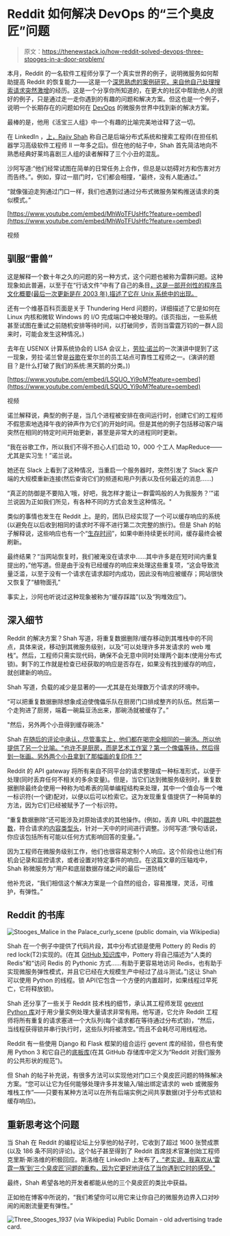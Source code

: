 # Reddit 如何解决 DevOps 的“三个臭皮匠”问题

> 原文：<https://thenewstack.io/how-reddit-solved-devops-three-stooges-in-a-door-problem/>

本月，Reddit 的一名软件工程师分享了一个真实世界的例子，说明微服务如何帮助提高 Reddit 的恢复能力——这是一个[深思熟虑的案例研究，来自他自己处理搜索请求突然激增](https://www.reddit.com/r/RedditEng/comments/obqtfm/solving_the_three_stooges_problem/?utm_source=share&utm_medium=ios_app&utm_name=iossmf)的经历。这是一个分享你所知道的，在更大的社区中帮助他人的很好的例子，只是通过走一走你遇到的有趣的问题和解决方案。但这也是一个例子，说明一个长期存在的问题如何在 [DevOps](https://thenewstack.io/category/devops/) 的微服务世界中找到新的解决方案。

最棒的是，他用《活宝三人组》中一个有趣的比喻完美地诠释了这一切。

在 LinkedIn ，[上，Rajiv Shah](https://www.linkedin.com/in/rajshah5/) 称自己是后端分布式系统和搜索工程师(在担任机器学习高级软件工程师 II 一年多之后)。但在他的帖子中，Shah 首先简洁地向不熟悉经典好莱坞喜剧三人组的读者解释了三个小丑的混乱。

沙阿写道:“他们经常试图在简单的日常任务上合作，但总是以妨碍对方和伤害对方而告终。”。例如，穿过一扇门时，它们都会相撞，“最终，没有人能通过。”

“就像强迫走狗通过门口一样，我们也遇到过通过分布式微服务架构推送请求的类似模式。”

[https://www.youtube.com/embed/MhWoTFUsHfc?feature=oembed](https://www.youtube.com/embed/MhWoTFUsHfc?feature=oembed)

视频

## 驯服“雷兽”

这是解释一个数十年之久的问题的另一种方式，这个问题也被称为雷群问题。这种现象如此普遍，以至于在“行话文件”中有了自己的条目[，这是一部开创性的程序员文化概要(最后一次更新是在 2003 年),描述了它在 Unix 系统中的出现。](http://www.catb.org/jargon/html/T/thundering-herd-problem.html)

还有一个维基百科页面是关于 Thundering Herd 问题的，详细描述了它是如何在 Linux 内核和微软 Windows 的 I/O 完成端口中被处理的。(该页指出，一些系统甚至试图在重试之前随机安排等待时间，以打破同步，否则当雷霆万钧的一群人回来时，可能会发生这种情况。)

去年在 USENIX 计算系统协会的 LISA 会议上，[劳拉·诺兰](https://twitter.com/lauralifts?lang=en)的一次演讲中提到了这一现象，劳拉·诺兰曾是[谷歌](https://about.google/)在爱尔兰的员工站点可靠性工程师之一。(演讲的题目？是什么打破了我们的系统:黑天鹅的分类。))

[https://www.youtube.com/embed/LSQUO_Yi9oM?feature=oembed](https://www.youtube.com/embed/LSQUO_Yi9oM?feature=oembed)

视频

诺兰解释说，典型的例子是，当几个进程被安排在夜间运行时，创建它们的工程师不假思索地选择午夜的钟声作为它们的开始时间。但是其他的例子包括移动客户端突然在相同的特定时间开始更新，甚至是非常大的进程同时更新。

“我在谷歌工作，所以我们不得不担心人们启动 10，000 个工人 MapReduce——尤其是实习生！”诺兰说。

她还在 Slack 上看到了这种情况，当重启一个服务器时，突然引发了 Slack 客户端的大规模重新连接(然后查询它们的频道和用户列表以及任何最近的消息……)

“真正的防御是不要陷入‘哦，好吧，我怎样才能让一群雷鸣般的人为我服务？’”诺兰说因为正如我们所见，有各种不同的方式会发生这种情况。"

类似的事情也发生在 Reddit 上。是的，团队已经实现了一个可以缓存响应的系统(以避免在以后收到相同的请求时不得不进行第二次完整的旅行)。但是 Shah 的帖子解释说，这些响应也有一个“[生存时间](https://en.wikipedia.org/wiki/Time_to_live)”，如果中断持续更长时间，缓存最终会被刷新。

最终结果？“当网站恢复时，我们被淹没在请求中……其中许多是在短时间内重复提出的，”他写道。但是由于没有已经缓存的响应来处理这些重复项，“这会导致流量泛滥，以至于没有一个请求在请求超时内成功，因此没有响应被缓存；网站很快又恢复了“植物面孔”

事实上，沙阿也听说过这种现象被称为“缓存踩踏”(以及“狗堆效应”)。

## 深入细节

Reddit 的解决方案？Shah 写道，将重复数据删除/缓存移动到其堆栈中的不同点，具体来说，移动到其微服务级别，以及“可以处理许多并发请求的 web 堆栈”。然后，工程师只需实现代码，确保不会无意中同时处理两个副本(使用分布式锁)。剩下的工作就是检查已经获取的响应是否存在，如果没有找到缓存的响应，就创建新的响应。

Shah 写道，负载的减少是显著的——尤其是在处理数万个请求的环境中。

“可以把重复数据删除想象成迫使傀儡乐队在厨房门口排成整齐的队伍。然后第一个走狗进了厨房，端着一碗扁豆汤出来，那碗汤就被缓存了。”

"然后，另外两个小丑得到缓存碗汤."

Shah [在随后的评论中承认，尽管事实上，他们都在喝完全相同的一碗汤。所以他提供了另一个比喻。“也许不是厨房，而是艺术工作室？第一个傀儡等待，然后得到一张画。另外两个小丑拿到了那幅画的复印件？”](https://www.reddit.com/r/RedditEng/comments/obqtfm/solving_the_three_stooges_problem/h4znucb/)

Reddit 的 API gateway 将所有来自不同平台的请求整理成一种标准形式，以便于处理(同时丢弃任何不相关的多余变量)。但是，当它们达到微服务级别时，重复数据删除最终会使用一种称为哈希表的简单编程结构来处理，其中一个值会与一个唯一标识符(一个键)配对，以便以后可以检索它。这为发现重复值提供了一种简单的方法，因为它们已经被赋予了一个标识符。

“重复数据删除”还可能涉及对原始请求的其他操作。(例如，丢弃 URL 中的[跟踪参数](https://en.wikipedia.org/wiki/UTM_parameters)，符合请求的[内容类型头](https://developer.mozilla.org/en-US/docs/Web/HTTP/Headers/Content-Type)，针对一天中的时间进行调整。沙阿写道:“换句话说，你应该包括所有可能以任何方式影响回答的变量。”。

因为工程师在微服务级别工作，他们也很容易定制个人响应。这个阶段也让他们有机会记录和监控请求，或者设置对特定事件的响应。在这篇文章的压轴戏中，Shah 称微服务为“用户和底层数据存储之间的最后一道防线”

他补充说，“我们相信这个解决方案是一个自然的组合，容易推理，灵活，可维护，有弹性。”

## Reddit 的书库

![Stooges_Malice in the Palace_curly_scene (public domain, via Wikipedia)](img/320d74a6c598daa4d5790a93ed4d123d.png)

Shah 在一个例子中提供了代码片段，其中分布式锁是使用 Pottery 的 Redis 的 red lock(T2)实现的。(在其 [GitHub 知识库](https://github.com/brainix/pottery)中，Pottery 将自己描述为“人类的 Redis”和“访问 Redis 的 Pythonic 方式……有助于更容易地访问 Redis，也有助于实现微服务弹性模式，并且它已经在大规模生产中经过了战斗测试。”)这让 Shah 可以使用 Python 的线程。锁 API(它包含一个方便的内置超时，如果线程过早死亡，它将释放锁)。

Shah 还分享了一些关于 Reddit 技术栈的细节，承认其工程师发现 [gevent Python 库](http://www.gevent.org/)对于用少量实例处理大量请求非常有用。他写道，它允许 Reddit 工程师将所有重复的请求塞进一个大队列(每个请求都在等待通过分布式锁)，“然后，当线程获得锁并串行执行时，这些队列将被清空。”而且不会耗尽可用线程池。

Reddit 有一些使用 Django 和 Flask 框架的组合运行 gevent 库的经验，但也有使用 Python 3 和它自己的[底板库](https://github.com/reddit/baseplate.py)(在其 GitHub 存储库中定义为“Reddit 对我们服务的公共形状的规范”)。

但 Shah 的帖子补充说，有很多方法可以实现他对门口三个臭皮匠问题的特殊解决方案。“您可以让它为任何能够处理许多并发输入/输出绑定请求的 web 或微服务堆栈工作”——只要有某种方法可以在所有后端实例之间共享数据(对于分布式锁和缓存响应)。

## 重新思考这个问题

当 Shah 在 Reddit 的编程论坛上分享他的帖子时，它收到了超过 1600 张赞成票(以及 186 条不同的评论)。这个帖子甚至得到了 Reddit 首席技术官兼创始工程师克里斯·斯洛维的积极回应。斯洛维在 LinkedIn 上发布了[，“老实说，我喜欢从‘雷霆一族’到‘三个臭皮匠’问题的重构，因为它更好地评估了当你遇到它时的感受。”](https://www.linkedin.com/feed/update/urn:li:activity:6816701581887725568/)

最终，Shah 希望各地的开发者都能从他的三个臭皮匠的类比中获益。

正如他在博客中所说的，“我们希望你可以用它来让你自己的微服务边界入口对吵闹的闹剧流量更有弹性。”

![Three_Stooges_1937 (via Wikipedia) Public Domain - old advertising trade card.](img/2fe2538c85dd06841e91b2ae32f039b7.png)

<svg xmlns:xlink="http://www.w3.org/1999/xlink" viewBox="0 0 68 31" version="1.1"><title>Group</title> <desc>Created with Sketch.</desc></svg>